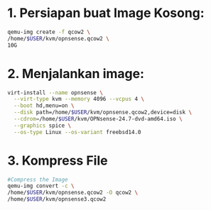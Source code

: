 # 1. Persiapan buat Image Kosong:
```sh
qemu-img create -f qcow2 \
/home/$USER/kvm/opnsense.qcow2 \
10G
```

# 2. Menjalankan image:

```sh
virt-install --name opnsense \
  --virt-type kvm --memory 4096 --vcpus 4 \
  --boot hd,menu=on \
  --disk path=/home/$USER/kvm/opnsense.qcow2,device=disk \
  --cdrom=/home/$USER/kvm/OPNsense-24.7-dvd-amd64.iso \
  --graphics spice \
  --os-type Linux --os-variant freebsd14.0
```

# 3. Kompress File
```sh
#Compress the Image
qemu-img convert -c \
/home/$USER/kvm/opnsense.qcow2 -O qcow2 \
/home/$USER/kvm/opnsense3.qcow2